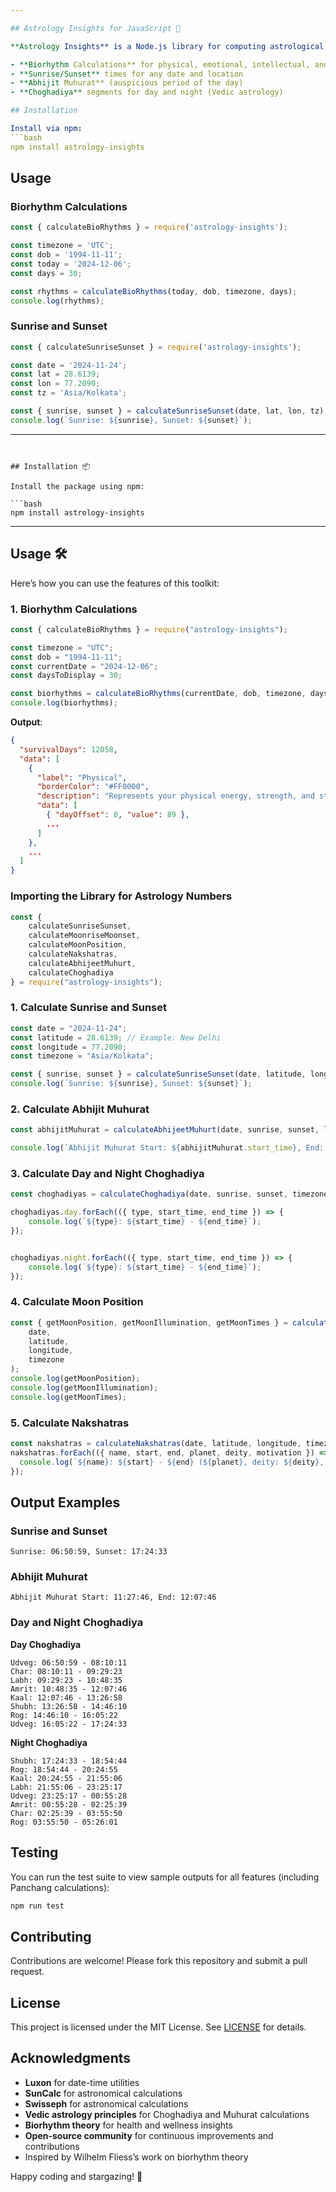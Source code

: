 ```yaml
---

## Astrology Insights for JavaScript 🌌

**Astrology Insights** is a Node.js library for computing astrological and astronomical events. It includes:

- **Biorhythm Calculations** for physical, emotional, intellectual, and intuitive cycles
- **Sunrise/Sunset** times for any date and location
- **Abhijit Muhurat** (auspicious period of the day)
- **Choghadiya** segments for day and night (Vedic astrology)

## Installation

Install via npm:
```bash
npm install astrology-insights
```

## Usage

### Biorhythm Calculations
```js
const { calculateBioRhythms } = require('astrology-insights');

const timezone = 'UTC';
const dob = '1994-11-11';
const today = '2024-12-06';
const days = 30;

const rhythms = calculateBioRhythms(today, dob, timezone, days);
console.log(rhythms);
```

### Sunrise and Sunset
```js
const { calculateSunriseSunset } = require('astrology-insights');

const date = '2024-11-24';
const lat = 28.6139;
const lon = 77.2090;
const tz = 'Asia/Kolkata';

const { sunrise, sunset } = calculateSunriseSunset(date, lat, lon, tz);
console.log(`Sunrise: ${sunrise}, Sunset: ${sunset}`);
```

---
```


## Installation 📦

Install the package using npm:

```bash
npm install astrology-insights
```

---

## Usage 🛠️

Here’s how you can use the features of this toolkit:

### 1. Biorhythm Calculations

```javascript
const { calculateBioRhythms } = require("astrology-insights");

const timezone = "UTC";
const dob = "1994-11-11";
const currentDate = "2024-12-06";
const daysToDisplay = 30;

const biorhythms = calculateBioRhythms(currentDate, dob, timezone, daysToDisplay);
console.log(biorhythms);
```

**Output**:
```json
{
  "survivalDays": 12058,
  "data": [
    {
      "label": "Physical",
      "borderColor": "#FF0000",
      "description": "Represents your physical energy, strength, and stamina.",
      "data": [
        { "dayOffset": 0, "value": 89 },
        ...
      ]
    },
    ...
  ]
}
```


### Importing the Library for Astrology Numbers

```javascript
const { 
    calculateSunriseSunset,
    calculateMoonriseMoonset,
    calculateMoonPosition,
    calculateNakshatras,
    calculateAbhijeetMuhurt,
    calculateChoghadiya 
} = require("astrology-insights");
```

### 1. **Calculate Sunrise and Sunset**

```javascript
const date = "2024-11-24";
const latitude = 28.6139; // Example: New Delhi
const longitude = 77.2090;
const timezone = "Asia/Kolkata";

const { sunrise, sunset } = calculateSunriseSunset(date, latitude, longitude, timezone);
console.log(`Sunrise: ${sunrise}, Sunset: ${sunset}`);
```

### 2. **Calculate Abhijit Muhurat**

```javascript
const abhijitMuhurat = calculateAbhijeetMuhurt(date, sunrise, sunset, latitude, longitude, timezone);

console.log(`Abhijit Muhurat Start: ${abhijitMuhurat.start_time}, End: ${abhijitMuhurat.end_time}`);
```

### 3. **Calculate Day and Night Choghadiya**

```javascript
const choghadiyas = calculateChoghadiya(date, sunrise, sunset, timezone);

choghadiyas.day.forEach(({ type, start_time, end_time }) => {
    console.log(`${type}: ${start_time} - ${end_time}`);
});


choghadiyas.night.forEach(({ type, start_time, end_time }) => {
    console.log(`${type}: ${start_time} - ${end_time}`);
});
```

### 4. **Calculate Moon Position**

```javascript
const { getMoonPosition, getMoonIllumination, getMoonTimes } = calculateMoonPosition(
    date,
    latitude,
    longitude,
    timezone
);
console.log(getMoonPosition);
console.log(getMoonIllumination);
console.log(getMoonTimes);
```

### 5. **Calculate Nakshatras**

```javascript
const nakshatras = calculateNakshatras(date, latitude, longitude, timezone);
nakshatras.forEach(({ name, start, end, planet, deity, motivation }) => {
  console.log(`${name}: ${start} - ${end} (${planet}, deity: ${deity}, motivation: ${motivation})`);
});
```

## Output Examples

### Sunrise and Sunset
```
Sunrise: 06:50:59, Sunset: 17:24:33
```

### Abhijit Muhurat
```
Abhijit Muhurat Start: 11:27:46, End: 12:07:46
```

### Day and Night Choghadiya
**Day Choghadiya**
```
Udveg: 06:50:59 - 08:10:11
Char: 08:10:11 - 09:29:23
Labh: 09:29:23 - 10:48:35
Amrit: 10:48:35 - 12:07:46
Kaal: 12:07:46 - 13:26:58
Shubh: 13:26:58 - 14:46:10
Rog: 14:46:10 - 16:05:22
Udveg: 16:05:22 - 17:24:33
```

**Night Choghadiya**
```
Shubh: 17:24:33 - 18:54:44
Rog: 18:54:44 - 20:24:55
Kaal: 20:24:55 - 21:55:06
Labh: 21:55:06 - 23:25:17
Udveg: 23:25:17 - 00:55:28
Amrit: 00:55:28 - 02:25:39
Char: 02:25:39 - 03:55:50
Rog: 03:55:50 - 05:26:01
```

## Testing

You can run the test suite to view sample outputs for all features (including Panchang calculations):

```bash
npm run test
```

## Contributing

Contributions are welcome! Please fork this repository and submit a pull request.

## License

This project is licensed under the MIT License. See [LICENSE](LICENSE) for details.

## Acknowledgments

- **Luxon** for date-time utilities
- **SunCalc** for astronomical calculations
- **Swisseph** for astronomical calculations
- **Vedic astrology principles** for Choghadiya and Muhurat calculations
- **Biorhythm theory** for health and wellness insights
- **Open-source community** for continuous improvements and contributions
- Inspired by Wilhelm Fliess’s work on biorhythm theory

Happy coding and stargazing! 🌠
